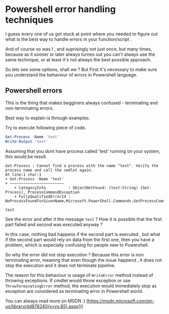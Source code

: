 # Powershell error handling techniques

I guess every one of us got stuck at point where you needed to figure out what is the best way to handle errors in your function/script .

And of course so was I , and suprisingly not just once, but many times, because as it sooner or later always turnes out you can't always use the same technique, or at least it's not always the best possible approach.

So lets see some options, shall we ?
But First it's necessary to make sure you understand the behaviour of errors in Powershell language.

## Powershell errors
This is the thing that makes begginers always confused - terminating and non-terminating errors.

Best way to explain is through examples.

Try to execute following piece of code.
``` Powershell
Get-Process -Name 'test'
Write-Output 'test'
```
Assuming that you dont have process called 'test' running on your system, this would be result.

```
Get-Process : Cannot find a process with the name "test". Verify the process name and call the cmdlet again.
At line:1 char:1
+ Get-Process -Name 'test'
+ ~~~~~~~~~~~~~~~~~~~~~~~~
    + CategoryInfo          : ObjectNotFound: (test:String) [Get-Process], ProcessCommandException
    + FullyQualifiedErrorId : NoProcessFoundForGivenName,Microsoft.PowerShell.Commands.GetProcessCommand
 
test
```

See the error and after it the message `test` ? How it is possible that the first part failed and second was executed anyway ?

In this case, nothing bad happens if the second part is executed , but what if the second part would rely on data from the first one, then you have a problem, which is especially confusing for people new to Powershell.

So why the error did not stop execution ? Because this error is non terminating error, meaning that even though the issue happend , it does not stop the execution and it does not terminate pipeline.

The reason for this behaviour is usage of `WriteError` method instead of throwing exceptions. If cmdlet would throw exception or use `ThrowTerminatingError` method, the execution would immediately stop as exception are considered as terminating error in Powershell world.

You can always read more on MSDN :)
[https://msdn.microsoft.com/en-us/library/dd878240(v=vs.85).aspx]()

